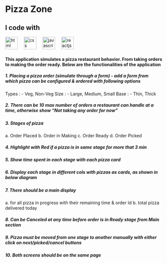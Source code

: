 # Pizza Zone

## I code with

<div align="left">
  <img src="https://cdn.jsdelivr.net/gh/devicons/devicon/icons/html5/html5-original.svg" height="40" alt="html logo"  />
  <img width="12" />
  <img src="https://cdn.jsdelivr.net/gh/devicons/devicon/icons/css3/css3-original.svg" height="40" alt="css logo"  />
  <img width="12" />
  <img src="https://cdn.jsdelivr.net/gh/devicons/devicon/icons/javascript/javascript-original.svg" height="40" alt="javascript logo"  />
  <img width="12" />
  <img src="https://cdn.jsdelivr.net/gh/devicons/devicon/icons/react/react-original.svg" height="40" alt="reactjs logo"  />
  <img width="12" />

#### This application simulates a pizza restaurant behavior. From taking orders to making the order ready. Below are the functionalities of the application

##### 1. Placing a pizza order (simulate through a form) - add a form from which pizza can be configured & ordered with following options

Types : - Veg, Non-Veg
Size : - Large, Medium, Small
Base : - Thin, Thick

##### 2. There can be 10 max number of orders a restaurant can handle at a time, otherwise show “Not taking any order for now”

##### 3. Stages of pizza

a. Order Placed
b. Order in Making
c. Order Ready
d. Order Picked

##### 4. Highlight with Red if a pizza is in same stage for more that 3 min

##### 5. Show time spent in each stage with each pizza card

##### 6. Display each stage in different cols with pizzas as cards, as shown in below diagram

##### 7. There should be a main display

a. for all pizza in progress with their remaining time & order Id
b. total pizza delivered today

##### 8. Can be Canceled at any time before order is in Ready stage from Main section

##### 9. Pizza must be moved from one stage to another manually with either click on next/picked/cancel buttons

##### 10. Both screens should be on the same page
